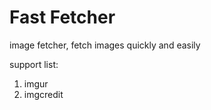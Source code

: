 # Fast Fetcher

image fetcher, fetch images quickly and easily

support list:

1. imgur
2. imgcredit